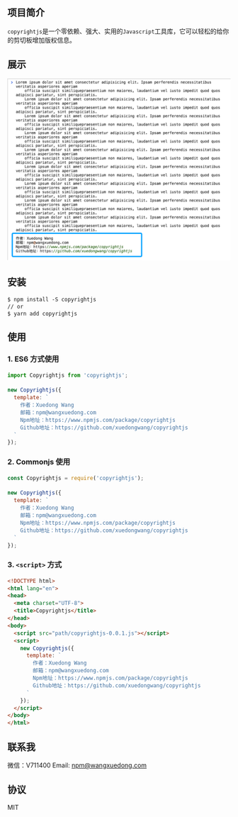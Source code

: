 ## 项目简介
`copyrightjs`是一个零依赖、强大、实用的`Javascript`工具库，它可以轻松的给你的剪切板增加版权信息。
## 展示
![展示图](./demo.png)
## 安装
```shell
$ npm install -S copyrightjs
// or
$ yarn add copyrightjs
```
## 使用
### 1. ES6 方式使用
```js
import Copyrightjs from 'copyrightjs';

new Copyrightjs({
  template: `
    作者：Xuedong Wang
    邮箱：npm@wangxuedong.com
    Npm地址：https://www.npmjs.com/package/copyrightjs
    Github地址：https://github.com/xuedongwang/copyrightjs
  `
});

```
### 2. Commonjs 使用
```js
const Copyrightjs = require('copyrightjs');

new Copyrightjs({
  template: `
    作者：Xuedong Wang
    邮箱：npm@wangxuedong.com
    Npm地址：https://www.npmjs.com/package/copyrightjs
    Github地址：https://github.com/xuedongwang/copyrightjs
  `
});
```
### 3. `<script>` 方式
```html
<!DOCTYPE html>
<html lang="en">
<head>
  <meta charset="UTF-8">
  <title>Copyrightjs</title>
</head>
<body>
  <script src="path/copyrightjs-0.0.1.js"></script>
  <script>
    new Copyrightjs({
      template: `
        作者：Xuedong Wang
        邮箱：npm@wangxuedong.com
        Npm地址：https://www.npmjs.com/package/copyrightjs
        Github地址：https://github.com/xuedongwang/copyrightjs
      `
    });
  </script>
</body>
</html>
```
## 联系我
微信：V711400
Email: npm@wangxuedong.com
## 协议
MIT
